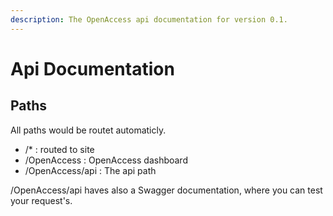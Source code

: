 ```yaml
---
description: The OpenAccess api documentation for version 0.1.
---
```


# Api Documentation

## Paths

All paths would be routet automaticly.

* /\* : routed to site
* /OpenAccess : OpenAccess dashboard
* /OpenAccess/api : The api path

/OpenAccess/api haves also a Swagger documentation, where you can test your request's.

